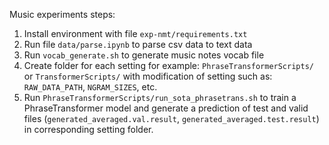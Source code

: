 Music experiments steps:
1. Install environment with file `exp-nmt/requirements.txt`
2. Run file `data/parse.ipynb` to parse csv data to text data 
3. Run `vocab_generate.sh` to generate music notes vocab file
4. Create folder for each setting for example: `PhraseTransformerScripts/` or `TransformerScripts/` with modification of setting such as: `RAW_DATA_PATH`, `NGRAM_SIZES`, etc.
5. Run `PhraseTransformerScripts/run_sota_phrasetrans.sh` to train a PhraseTransformer model and generate a prediction of test and valid files (`generated_averaged.val.result`, `generated_averaged.test.result`) in corresponding setting folder.
